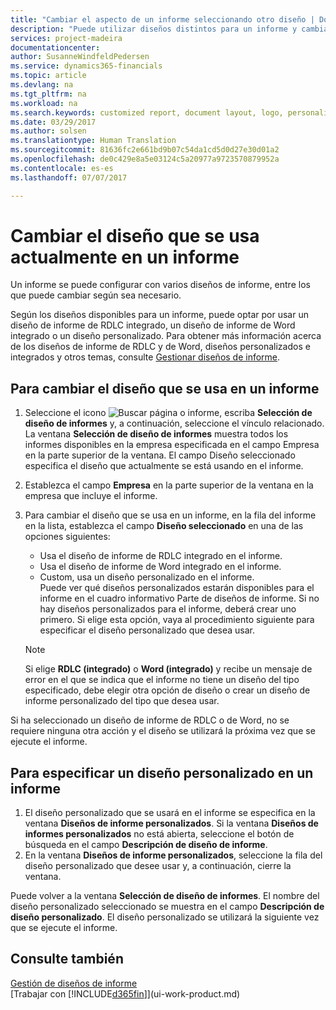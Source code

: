 ```yaml
---
title: "Cambiar el aspecto de un informe seleccionando otro diseño | Documentos de Microsoft"
description: "Puede utilizar diseños distintos para un informe y cambiar de un diseño a otro para cambiar el aspecto de un informe."
services: project-madeira
documentationcenter: 
author: SusanneWindfeldPedersen
ms.service: dynamics365-financials
ms.topic: article
ms.devlang: na
ms.tgt_pltfrm: na
ms.workload: na
ms.search.keywords: customized report, document layout, logo, personalize
ms.date: 03/29/2017
ms.author: solsen
ms.translationtype: Human Translation
ms.sourcegitcommit: 81636fc2e661bd9b07c54da1cd5d0d27e30d01a2
ms.openlocfilehash: de0c429e8a5e03124c5a20977a9723570879952a
ms.contentlocale: es-es
ms.lasthandoff: 07/07/2017

---
```

# <a name="how-to-change-which-layout-is-currently-used-on-a-report"></a>Cambiar el diseño que se usa actualmente en un informe
Un informe se puede configurar con varios diseños de informe, entre los que puede cambiar según sea necesario.

Según los diseños disponibles para un informe, puede optar por usar un diseño de informe de RDLC integrado, un diseño de informe de Word integrado o un diseño personalizado. Para obtener más información acerca de los diseños de informe de RDLC y de Word, diseños personalizados e integrados y otros temas, consulte [Gestionar diseños de informe](ui-manage-report-layouts.md).

## <a name="to-change-the-layout-that-is-used-on-a-report"></a>Para cambiar el diseño que se usa en un informe
1. Seleccione el icono ![Buscar página o informe](media/ui-search/search_small.png "Search for Page or Report icon"), escriba **Selección de diseño de informes** y, a continuación, seleccione el vínculo relacionado.  
   La ventana **Selección de diseño de informes** muestra todos los informes disponibles en la empresa especificada en el campo Empresa en la parte superior de la ventana. El campo Diseño seleccionado especifica el diseño que actualmente se está usando en el informe.
2. Establezca el campo **Empresa** en la parte superior de la ventana en la empresa que incluye el informe.
3. Para cambiar el diseño que se usa en un informe, en la fila del informe en la lista, establezca el campo **Diseño seleccionado** en una de las opciones siguientes:
   * Usa el diseño de informe de RDLC integrado en el informe.
   * Usa el diseño de informe de Word integrado en el informe.
   * Custom, usa un diseño personalizado en el informe.  
     Puede ver qué diseños personalizados estarán disponibles para el informe en el cuadro informativo Parte de diseños de informe. Si no hay diseños personalizados para el informe, deberá crear uno primero. Si elige esta opción, vaya al procedimiento siguiente para especificar el diseño personalizado que desea usar.

    > [!NOTE]  
    >   Si elige **RDLC (integrado)** o **Word (integrado)** y recibe un mensaje de error en el que se indica que el informe no tiene un diseño del tipo especificado, debe elegir otra opción de diseño o crear un diseño de informe personalizado del tipo que desea usar.

Si ha seleccionado un diseño de informe de RDLC o de Word, no se requiere ninguna otra acción y el diseño se utilizará la próxima vez que se ejecute el informe.

## <a name="to-specify-a-custom-layout-on-a-report"></a>Para especificar un diseño personalizado en un informe
1. El diseño personalizado que se usará en el informe se especifica en la ventana **Diseños de informe personalizados**. Si la ventana **Diseños de informes personalizados** no está abierta, seleccione el botón de búsqueda en el campo **Descripción de diseño de informe**.
2. En la ventana **Diseños de informe personalizados**, seleccione la fila del diseño personalizado que desee usar y, a continuación, cierre la ventana.

Puede volver a la ventana **Selección de diseño de informes**. El nombre del diseño personalizado seleccionado se muestra en el campo **Descripción de diseño personalizado**. El diseño personalizado se utilizará la siguiente vez que se ejecute el informe.

## <a name="see-also"></a>Consulte también
[Gestión de diseños de informe](ui-manage-report-layouts.md)  
[Trabajar con [!INCLUDE[d365fin](includes/d365fin_md.md)]](ui-work-product.md)

